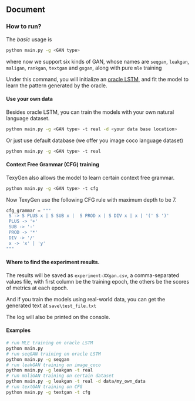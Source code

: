 ## Document

### How to run?
The *basic* usage is 
```bash 
python main.py -g <GAN type>
```
where now we support six kinds of GAN, whose names are
 `seqgan`,  `leakgan`,  `maligan`,  `rankgan`,  `textgan` and `gsgan`, along with pure `mle` training
 
Under this command, you will initialize an [oracle LSTM](https://arxiv.org/abs/1609.05473), 
and fit the model to learn the pattern generated by the oracle.


#### Use your own data
Besides oracle LSTM, you can train the models with your own natural language dataset.
```bash 
python main.py -g <GAN type> -t real -d <your data base location> 
```
Or just use default database (we offer you image coco language dataset)
```bash 
python main.py -g <GAN type> -t real 
```
#### Context Free Grammar (CFG) training
TexyGen also allows the model to learn certain context free grammar.
 ```bash 
python main.py -g <GAN type> -t cfg
```

Now TexyGen use the following CFG rule with maximum depth to be 7.
 ```python 
cfg_grammar = """
  S -> S PLUS x | S SUB x |  S PROD x | S DIV x | x | '(' S ')'
  PLUS -> '+'
  SUB -> '-'
  PROD -> '*'
  DIV -> '/'
  x -> 'x' | 'y'
"""
```

#### Where to find the experiment results.

The results will be saved as `experiment-XXgan.csv`, a comma-separated values file, with first column be the training epoch,
 the others be the scores of metrics at each epoch.

And if you train the models using real-world data, you can get the generated text at `save\test_file.txt`

The log will also be printed on the console. 

#### Examples

```bash 
# run MLE training on oracle LSTM
python main.py 
# run seqGAN training on oracle LSTM
python main.py -g seqgan
# run leakGAN training on image_coco
python main.py -g leakgan -t real
# run maliGAN training on certain dataset
python main.py -g leakgan -t real -d data/my_own_data
# run textGAN training on CFG
python main.py -g textgan -t cfg
```